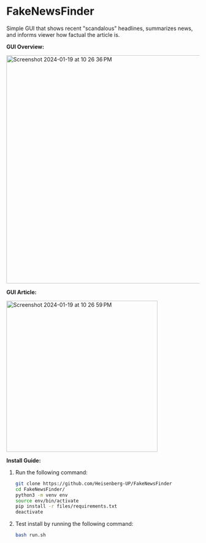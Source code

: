# FakeNewsFinder
Simple GUI that shows recent "scandalous" headlines, summarizes news, and informs viewer how factual the article is.

**GUI Overview:**


<img width="595" alt="Screenshot 2024-01-19 at 10 26 36 PM" src="https://github.com/Heisenberg-UP/FakeNewsFinder/assets/99283516/834d4819-86cd-4f92-a101-a41928ab4f5a">   


**GUI Article:**


<img width="394" alt="Screenshot 2024-01-19 at 10 26 59 PM" src="https://github.com/Heisenberg-UP/FakeNewsFinder/assets/99283516/3a737500-ab92-4c41-93ef-6729b9d1da25">


**Install Guide:**
1. Run the following command:
   ```bash
   git clone https://github.com/Heisenberg-UP/FakeNewsFinder
   cd FakeNewsFinder/
   python3 -m venv env
   source env/bin/activate
   pip install -r files/requirements.txt
   deactivate
   ```

3. Test install by running the following command:
   ```bash
   bash run.sh
   ```
